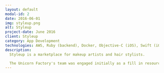 ```yaml
---
layout: default
modal-id: 2
date: 2016-06-01
img: styleup.png
alt: Styleup
project-date: June 2016
client: Styleup
category: App Development
technologies: AWS, Ruby (backend), Docker, Objective-C (iOS), Swift (iOS)
description:
  Styleup is a marketplace for makeup artists and hair stylists.

  The Unicorn Factory's team was engaged initially as a fill in resource for the apps iOS frontend, but later required some backend expertise even though the app used a server less technology as there was some components (the payment engine) that couldn't work well with the newer technology.
---
```


